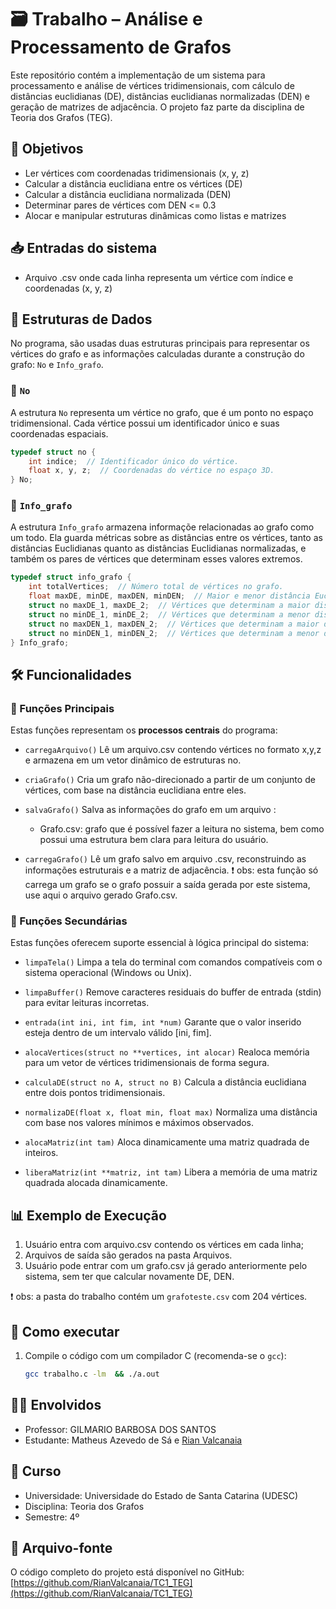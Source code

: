 # 🗃️ Trabalho – Análise e Processamento de Grafos

Este repositório contém a implementação de um sistema para processamento e análise de vértices tridimensionais, com cálculo de distâncias euclidianas (DE), distâncias euclidianas normalizadas (DEN) e geração de matrizes de adjacência. O projeto faz parte da disciplina de Teoria dos Grafos (TEG).

## 📌 Objetivos

- Ler vértices com coordenadas tridimensionais (x, y, z)
- Calcular a distância euclidiana entre os vértices (DE)
- Calcular a distância euclidiana normalizada (DEN)
- Determinar pares de vértices com DEN <= 0.3
- Alocar e manipular estruturas dinâmicas como listas e matrizes

## 📥 Entradas do sistema

- Arquivo .csv onde cada linha representa um vértice com índice e coordenadas (x, y, z) 

## 🧱 Estruturas de Dados

No programa, são usadas duas estruturas principais para representar os vértices do grafo e as informações calculadas durante a construção do grafo: `No` e `Info_grafo`.

### 🔸 `No`

A estrutura `No` representa um vértice no grafo, que é um ponto no espaço tridimensional. Cada vértice possui um identificador único e suas coordenadas espaciais.

```c
typedef struct no {
    int indice;  // Identificador único do vértice.
    float x, y, z;  // Coordenadas do vértice no espaço 3D.
} No;
```

### 🔸 `Info_grafo`
A estrutura `Info_grafo` armazena informaçõe relacionadas ao grafo como um todo. Ela guarda métricas sobre as distâncias entre os vértices, tanto as distâncias Euclidianas quanto as distâncias Euclidianas normalizadas, e também os pares de vértices que determinam esses valores extremos.

```c
typedef struct info_grafo {
    int totalVertices;  // Número total de vértices no grafo.
    float maxDE, minDE, maxDEN, minDEN;  // Maior e menor distância Euclidiana e Normalizada.
    struct no maxDE_1, maxDE_2;  // Vértices que determinam a maior distância Euclidiana.
    struct no minDE_1, minDE_2;  // Vértices que determinam a menor distância Euclidiana.
    struct no maxDEN_1, maxDEN_2;  // Vértices que determinam a maior distância Normalizada.
    struct no minDEN_1, minDEN_2;  // Vértices que determinam a menor distância Normalizada.
} Info_grafo;
```

## 🛠️ Funcionalidades

### 🔹 Funções Principais

Estas funções representam os **processos centrais** do programa:

- `carregaArquivo()`
    Lê um arquivo.csv contendo vértices no formato x,y,z e armazena em um vetor dinâmico de estruturas no.  

- `criaGrafo()`
    Cria um grafo não-direcionado a partir de um conjunto de vértices, com base na distância euclidiana entre eles.

- `salvaGrafo()`
    Salva as informações do grafo em um arquivo : 
    - Grafo.csv: grafo que é possível fazer a leitura no sistema, bem como possui uma estrutura bem clara para leitura do usuário.

- `carregaGrafo()`
    Lê um grafo salvo em arquivo .csv, reconstruindo as informações estruturais e a matriz de adjacência.
    ❗ obs: esta função só carrega um grafo se o grafo possuir a saída gerada por este sistema, use aqui o arquivo gerado Grafo.csv.

### 🔸 Funções Secundárias

Estas funções oferecem suporte essencial à lógica principal do sistema:

- `limpaTela()`
    Limpa a tela do terminal com comandos compatíveis com o sistema operacional (Windows ou Unix).

- `limpaBuffer()`
    Remove caracteres residuais do buffer de entrada (stdin) para evitar leituras incorretas.

- `entrada(int ini, int fim, int *num)`
    Garante que o valor inserido esteja dentro de um intervalo válido [ini, fim].

- `alocaVertices(struct no **vertices, int alocar)`
    Realoca memória para um vetor de vértices tridimensionais de forma segura.

- `calculaDE(struct no A, struct no B)`
    Calcula a distância euclidiana entre dois pontos tridimensionais.

- `normalizaDE(float x, float min, float max)`
    Normaliza uma distância com base nos valores mínimos e máximos observados.

- `alocaMatriz(int tam)`
    Aloca dinamicamente uma matriz quadrada de inteiros.

- `liberaMatriz(int **matriz, int tam)`
    Libera a memória de uma matriz quadrada alocada dinamicamente.
    

## 📊 Exemplo de Execução

1. Usuário entra com arquivo.csv contendo os vértices em cada linha;
2. Arquivos de saída são gerados na pasta Arquivos.
3. Usuário pode entrar com um grafo.csv já gerado anteriormente pelo sistema, sem ter que calcular novamente DE, DEN.

❗ obs: a pasta do trabalho contém um `grafoteste.csv` com 204 vértices.

## 📂 Como executar

1. Compile o código com um compilador C (recomenda-se o `gcc`):
   ```bash
   gcc trabalho.c -lm  && ./a.out  

## 👨‍🏫 Envolvidos

- Professor: GILMARIO BARBOSA DOS SANTOS
- Estudante: Matheus Azevedo de Sá e [Rian Valcanaia](https://github.com/RianValcanaia)


## 📅 Curso

- Universidade: Universidade do Estado de Santa Catarina (UDESC)
- Disciplina: Teoria dos Grafos
- Semestre: 4º 

## 📄 Arquivo-fonte

O código completo do projeto está disponível no GitHub:  
[https://github.com/RianValcanaia/TC1_TEG](https://github.com/RianValcanaia/TC1_TEG)